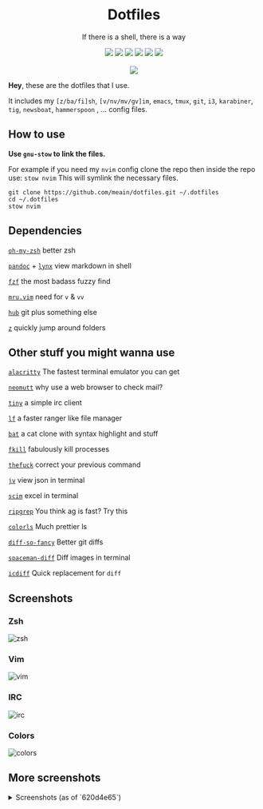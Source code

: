 <h1 align="center">Dotfiles</h1>
<p align="center"> If there is a shell, there is a way</p>
<p align="center">
  <img src="https://img.shields.io/badge/Editor-neovim-brightgreen.svg" />
  <img src="https://img.shields.io/badge/Terminal-Alacritty-orange.svg" />
  <img src="https://img.shields.io/badge/Shell-zsh-yellow.svg" />
  <img src="https://img.shields.io/badge/Font-Operator%20Mono-lightgrey.svg" />
  <img src="https://img.shields.io/badge/Mail-neomutt-red.svg" />
  <img src="https://img.shields.io/badge/IRC-tiny-blue.svg" />
  <br><br>
  <img src="https://i.imgur.com/pVGr7tX.png">
</p>

**Hey**, these are the dotfiles that I use.

It includes my `[z/ba/fi]sh`, `[v/nv/mv/gv]im`, `emacs`, `tmux`, `git`, `i3`, `karabiner`, `tig`, `newsboat`, `hammerspoon` , ... config files.

## How to use

**Use `gnu-stow` to link the files.**

For example if you need my `nvim` config clone the repo then inside the repo use:
`stow nvim`
This will symlink the necessary files.

```
git clone https://github.com/meain/dotfiles.git ~/.dotfiles
cd ~/.dotfiles
stow nvim
```

## Dependencies

[`oh-my-zsh`](https://github.com/robbyrussell/oh-my-zsh) better zsh

[`pandoc`](http://pandoc.org/index.html) + [`lynx`](http://lynx.browser.org/) view markdown in shell

[`fzf`](https://github.com/junegunn/fzf) the most badass fuzzy find

[`mru.vim`](https://github.com/vim-scripts/mru.vim) need for `v` & `vv`

[`hub`](https://hub.github.com/) git plus something else

[`z`](https://github.com/rupa/z) quickly jump around folders

## Other stuff you might wanna use

[`alacritty`](https://github.com/jwilm/alacritty) The fastest terminal emulator you can get

[`neomutt`](https://www.neomutt.org/) why use a web browser to check mail?

[`tiny`](https://github.com/osa1/tiny) a simple irc client

[`lf`](https://github.com/gokcehan/lf) a faster ranger like file manager

[`bat`](https://github.com/sharkdp/bat) a cat clone with syntax highlight and stuff

[`fkill`](https://github.com/sindresorhus/fkill-cli) fabulously kill processes

[`thefuck`](https://github.com/nvbn/thefuck) correct your previous command

[`jv`](https://github.com/maxzender/jv) view json in terminal

[`scim`](https://github.com/andmarti1424/sc-im) excel in terminal

[`ripgrep`](https://github.com/BurntSushi/ripgrep) You think ag is fast? Try this

[`colorls`](https://github.com/athityakumar/colorls) Much prettier ls

[`diff-so-fancy`](https://github.com/so-fancy/diff-so-fancy) Better git diffs

[`spaceman-diff`](https://github.com/holman/spaceman-diff) Diff images in terminal

[`icdiff`](https://github.com/jeffkaufman/icdiff) Quick replacement for `diff`

## Screenshots 

### Zsh
![zsh](https://i.imgur.com/0IIq0l3.png)

### Vim

![vim](https://i.imgur.com/hBfeYPe.png)

### IRC

![irc](https://i.imgur.com/UF5fca3.png)

### Colors

![colors](https://i.imgur.com/EB5Chnp.png)

## More screenshots
<details>
<summary>Screenshots (as of `620d4e65`)</summary>
<br>

### Zsh
![](https://i.imgur.com/oh4DY5e.png)

### Vim
![](https://i.imgur.com/sPVLbzI.png)

### Tmux
![](https://i.imgur.com/YBTlVjK.png)

### irssi
![](https://i.imgur.com/08iF4Ts.png)

### Colors
![](https://i.imgur.com/E9qgsHj.png)
</details>
